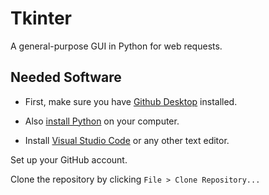# Tkinter

 A general-purpose GUI in Python for web requests.

 ## Needed Software

 * First, make sure you have [Github Desktop](https://desktop.github.com/) installed.

 * Also [install Python](https://www.python.org/) on your computer.

 * Install [Visual Studio Code](https://code.visualstudio.com/) or any other text editor.

 Set up your GitHub account.

 Clone the repository by clicking `File > Clone Repository...`


